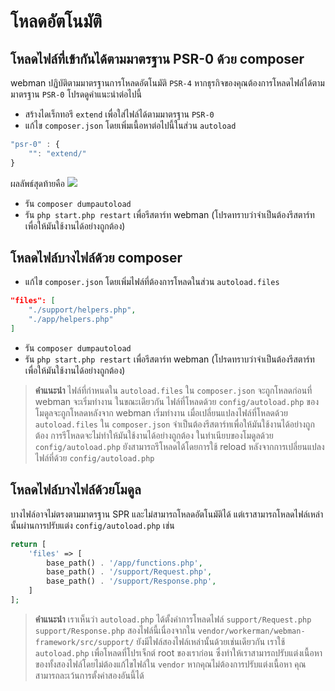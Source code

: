 # โหลดอัตโนมัติ

## โหลดไฟล์ที่เข้ากันได้ตามมาตรฐาน PSR-0 ด้วย composer
webman ปฏิบัติตามมาตรฐานการโหลดอัตโนมัติ `PSR-4` หากธุรกิจของคุณต้องการโหลดไฟล์ได้ตามมาตรฐาน `PSR-0` โปรดดูคำแนะนำต่อไปนี้

- สร้างไดเร็กทอรี `extend` เพื่อใส่ไฟล์ได้ตามมาตรฐาน `PSR-0`
- แก้ไข `composer.json` โดยเพิ่มเนื้อหาต่อไปนี้ในส่วน `autoload`

```js
"psr-0" : {
    "": "extend/"
}
```

ผลลัพธ์สุดท้ายคือ
![](../../assets/img/psr0.png)

- รัน `composer dumpautoload`
- รัน `php start.php restart` เพื่อรีสตาร์ท webman (โปรดทราบว่าจำเป็นต้องรีสตาร์ทเพื่อให้มันใช้งานได้อย่างถูกต้อง)

## โหลดไฟล์บางไฟล์ด้วย composer

- แก้ไข `composer.json` โดยเพิ่มไฟล์ที่ต้องการโหลดในส่วน `autoload.files`
```json
"files": [
    "./support/helpers.php",
    "./app/helpers.php"
]
```

- รัน `composer dumpautoload`
- รัน `php start.php restart` เพื่อรีสตาร์ท webman (โปรดทราบว่าจำเป็นต้องรีสตาร์ทเพื่อให้มันใช้งานได้อย่างถูกต้อง)

> **คำแนะนำ**
> ไฟล์ที่กำหนดใน `autoload.files` ใน `composer.json` จะถูกโหลดก่อนที่ webman จะเริ่มทำงาน ในขณะเดียวกัน ไฟล์ที่โหลดด้วย `config/autoload.php` ของโมดูลจะถูกโหลดหลังจาก webman เริ่มทำงาน
> เมื่อเปลี่ยนแปลงไฟล์ที่โหลดด้วย `autoload.files` ใน `composer.json` จำเป็นต้องรีสตาร์ทเพื่อให้มันใช้งานได้อย่างถูกต้อง การรีโหลดจะไม่ทำให้มันใช้งานได้อย่างถูกต้อง ในทำเนียบของโมดูลด้วย `config/autoload.php` ยังสามารถรีโหลดได้โดยการใช้ reload หลังจากการเปลี่ยนแปลงไฟล์ที่ด้วย `config/autoload.php`

## โหลดไฟล์บางไฟล์ด้วยโมดูล
บางไฟล์อาจไม่ตรงตามมาตรฐาน SPR และไม่สามารถโหลดอัตโนมัติได้ แต่เราสามารถโหลดไฟล์เหล่านั้นผ่านการปรับแต่ง `config/autoload.php` เช่น

```php
return [
    'files' => [
        base_path() . '/app/functions.php',
        base_path() . '/support/Request.php', 
        base_path() . '/support/Response.php',
    ]
];
```
 > **คำแนะนำ**
 > เราเห็นว่า `autoload.php` ได้ตั้งค่าการโหลดไฟล์ `support/Request.php` `support/Response.php` สองไฟล์นี้เนื่องจากใน `vendor/workerman/webman-framework/src/support/` ยังมีไฟล์สองไฟล์เหล่านั้นด้วยเช่นเดียวกัน เราใช้ `autoload.php` เพื่อโหลดที่โปรเจ็กต์ root ของเราก่อน ซึ่งทำให้เราสามารถปรับแต่งเนื้อหาของทั้งสองไฟล์โดยไม่ต้องแก้ไขไฟล์ใน `vendor` หากคุณไม่ต้องการปรับแต่งเนื้อหา คุณสามารถละเว้นการตั้งค่าสองอันนี้ได้
